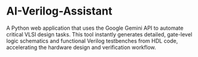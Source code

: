 # AI-Verilog-Assistant
A Python web application that uses the Google Gemini API to automate critical VLSI design tasks. This tool instantly generates detailed, gate-level logic schematics and functional Verilog testbenches from HDL code, accelerating the hardware design and verification workflow.
